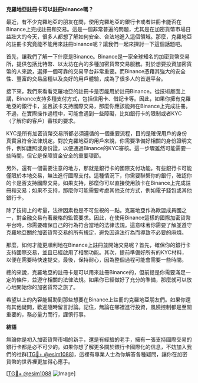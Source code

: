 **克羅地亞註冊卡可以註冊binance嗎？**

最近，有不少克羅地亞的朋友在問，使用克羅地亞的銀行卡或者註冊卡能否在Binance上完成註冊和交易。這是一個非常普遍的問題，尤其是在加密貨幣市場日益壯大的今天，很多人都想了解如何安全、合法地進入這個領域。那麼，克羅地亞的註冊卡究竟能不能用來註冊binance呢？讓我們一起來探討一下這個話題吧。

首先，讓我們了解一下什麼是Binance。Binance是一家全球知名的加密貨幣交易所，提供包括比特幣、以太坊在內的多種加密貨幣交易服務。對於想要投資加密貨幣的人來說，選擇一個可靠的交易平台非常重要。而Binance憑藉其強大的安全性、豐富的交易品種以及良好的用戶體驗，成為了很多人的首選平台。

接下來，我們來看看克羅地亞的註冊卡是否能用於註冊Binance。從技術層面上講，Binance支持多種支付方式，包括信用卡、借記卡等。因此，如果你擁有克羅地亞的銀行卡，並且該卡支持國際交易，那麼你應該能夠在Binance上完成註冊。不過，在實際操作過程中，可能會遇到一些障礙，比如銀行卡的限制或者KYC（了解你的客戶）審核的要求。

KYC是所有加密貨幣交易所都必須遵循的一個重要流程，目的是確保用戶的身份真實且符合法律規定。對於克羅地亞的用戶來說，你需要準備好相關的身份證明文件，例如護照或身份證，以便通過Binance的KYC審核。這一步驟雖然可能需要一些時間，但它是保障資金安全的重要環節。

另外，還有一個需要注意的地方，那就是銀行卡的國際支付功能。有些銀行卡可能僅限於本地交易，無法進行國際支付。這種情況下，你需要聯繫你的銀行，確認你的卡是否支持國際交易。如果支持，那麼你可以直接使用該卡在Binance上完成註冊和交易；如果不支持，那麼你可能需要考慮其他支付方式，例如電子錢包或其他銀行卡。

除了技術上的考量，法律因素也是不可忽視的一點。克羅地亞作為歐盟成員國之一，對金融交易有著嚴格的監管要求。因此，在使用Binance這樣的國際加密貨幣平台時，你需要確保自己的行為符合當地的法律法規。這意味著你需要了解並遵守克羅地亞關於加密貨幣交易的所有規定，避免因違法行為而導致不必要的麻煩。

那麼，如何才能更順利地在Binance上註冊並開始交易呢？首先，確保你的銀行卡支持國際交易，並且已經啟用了相關功能。其次，提前準備好所有的KYC材料，以便在需要時快速提交。最後，保持耐心，因為整個過程可能會需要一些時間。

總的來說，克羅地亞的註冊卡是可以用來註冊Binance的，但前提是你需要滿足一定的條件，並遵守相關的法律法規。如果你已經做好了充分的準備，那麼就可以放心地開始你的加密貨幣之旅了。

希望以上的內容能幫助到那些想要在Binance上註冊的克羅地亞朋友們。如果你還有其他疑問，歡迎隨時留言討論。記住，無論在哪裡進行投資，風險控制都是至關重要的，務必量力而行，謹慎行事。

**結語**

無論你是初入加密貨幣市場的新手，還是有經驗的老手，擁有一張支持國際交易的銀行卡都是必不可少的。如果你想了解更多關於銀行卡國際化的信息，不妨加入我們的社群[[TG💪+ @esim1088](https://t.me/s/esim1088)]，這裡有專業人士為你解答各種疑問，讓你在加密貨幣的世界裡更加得心應手。

[[TG💪+ @esim1088](https://t.me/s/esim1088) ![Image](https://i.postimg.cc/4NQfJmqS/Snipaste-2025-05-13-00-14-12.png)]
